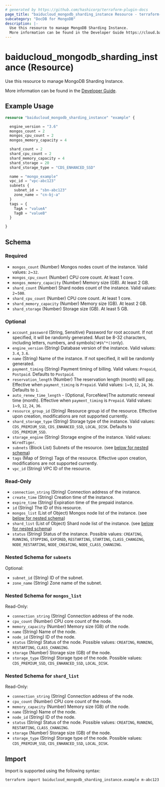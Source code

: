 ```yaml
---
# generated by https://github.com/hashicorp/terraform-plugin-docs
page_title: "baiducloud_mongodb_sharding_instance Resource - terraform-provider-baiducloud"
subcategory: "DocDB for MongoDB"
description: |-
  Use this resource to manage MongoDB Sharding Instance.
  More information can be found in the Developer Guide https://cloud.baidu.com/doc/MONGODB/s/ikdgsphbp.
---
```


# baiducloud_mongodb_sharding_instance (Resource)

Use this resource to manage MongoDB Sharding Instance. 

More information can be found in the [Developer Guide](https://cloud.baidu.com/doc/MONGODB/s/ikdgsphbp).

## Example Usage

```terraform
resource "baiducloud_mongodb_sharding_instance" "example" {

  engine_version = "3.6"
  mongos_count = 2
  mongos_cpu_count = 2
  mongos_memory_capacity = 4

  shard_count = 2
  shard_cpu_count = 2
  shard_memory_capacity = 4
  shard_storage = 20
  shard_storage_type = "CDS_ENHANCED_SSD"

  name = "mongo_example"
  vpc_id = "vpc-abc123"
  subnets {
    subnet_id = "sbn-abc123"
    zone_name = "cn-bj-a"
  }
  tags = {
    TagA = "valueA"
    TagB = "valueB"
  }

}
```

<!-- schema generated by tfplugindocs -->
## Schema

### Required

- `mongos_count` (Number) Mongos nodes count of the instance. Valid values: `2`~`32`.
- `mongos_cpu_count` (Number) CPU core count. At least 1 core.
- `mongos_memory_capacity` (Number) Memory size (GB). At least 2 GB.
- `shard_count` (Number) Shard nodes count of the instance. Valid values: `2`~`500`.
- `shard_cpu_count` (Number) CPU core count. At least 1 core.
- `shard_memory_capacity` (Number) Memory size (GB). At least 2 GB.
- `shard_storage` (Number) Storage size (GB). At least 5 GB.

### Optional

- `account_password` (String, Sensitive) Password for root account. If not specified, it will be randomly generated. Must be 8-32 characters, including letters, numbers, and symbols(`!#$%^*()`only).
- `engine_version` (String) Database version of the instance. Valid values: `3.4`, `3.6`.
- `name` (String) Name of the instance. If not specified, it will be randomly generated.
- `payment_timing` (String) Payment timing of billing. Valid values: `Prepaid`, `Postpaid`. Defaults to `Postpaid`.
- `reservation_length` (Number) The reservation length (month) will pay. Effective when `payment_timing` is `Prepaid`. Valid values: `1`~`9`, `12`, `24`, `36`. Defaults to `1`.
- `auto_renew_time_length` - (Optional, ForceNew)The automatic renewal time (month). Effective when `payment_timing` is `Prepaid`. Valid values: `1`~`9`, `12`, `24`, `36`.
- `resource_group_id` (String) Resource group id of the resource. Effective upon creation, modifications are not supported currently.
- `shard_storage_type` (String) Storage type of the instance. Valid values: `CDS_PREMIUM_SSD`, `CDS_ENHANCED_SSD`, `LOCAL_DISK`. Defaults to `CDS_PREMIUM_SSD`.
- `storage_engine` (String) Storage engine of the instance. Valid values: `WiredTiger`.
- `subnets` (Block List) Subnets of the resource. (see [below for nested schema](#nestedblock--subnets))
- `tags` (Map of String) Tags of the resource. Effective upon creation, modifications are not supported currently.
- `vpc_id` (String) VPC ID of the resource.

### Read-Only

- `connection_string` (String) Connection address of the instance.
- `create_time` (String) Creation time of the instance.
- `expire_time` (String) Expiration time of the prepaid instance.
- `id` (String) The ID of this resource.
- `mongos_list` (List of Object) Mongos node list of the instance. (see [below for nested schema](#nestedatt--mongos_list))
- `shard_list` (List of Object) Shard node list of the instance. (see [below for nested schema](#nestedatt--shard_list))
- `status` (String) Status of the instance. Possible values: `CREATING`, `RUNNING`, `STOPPING`, `EXPIRED`, `RESTARTING`, `STARTING`, `CLASS_CHANGING`, `NODE_RESTARTING`, `NODE_CREATING`, `NODE_CLASS_CHANGING`.

<a id="nestedblock--subnets"></a>
### Nested Schema for `subnets`

Optional:

- `subnet_id` (String) ID of the subnet.
- `zone_name` (String) Zone name of the subnet.


<a id="nestedatt--mongos_list"></a>
### Nested Schema for `mongos_list`

Read-Only:

- `connection_string` (String) Connection address of the node.
- `cpu_count` (Number) CPU core count of the node.
- `memory_capacity` (Number) Memory size (GB) of the node.
- `name` (String) Name of the node.
- `node_id` (String) ID of the node.
- `status` (String) Status of the node. Possible values: `CREATING`, `RUNNING`, `RESTARTING`, `CLASS_CHANGING`.
- `storage` (Number) Storage size (GB) of the node.
- `storage_type` (String) Storage type of the node. Possible values: `CDS_PREMIUM_SSD`, `CDS_ENHANCED_SSD`, `LOCAL_DISK`.


<a id="nestedatt--shard_list"></a>
### Nested Schema for `shard_list`

Read-Only:

- `connection_string` (String) Connection address of the node.
- `cpu_count` (Number) CPU core count of the node.
- `memory_capacity` (Number) Memory size (GB) of the node.
- `name` (String) Name of the node.
- `node_id` (String) ID of the node.
- `status` (String) Status of the node. Possible values: `CREATING`, `RUNNING`, `RESTARTING`, `CLASS_CHANGING`.
- `storage` (Number) Storage size (GB) of the node.
- `storage_type` (String) Storage type of the node. Possible values: `CDS_PREMIUM_SSD`, `CDS_ENHANCED_SSD`, `LOCAL_DISK`.

## Import

Import is supported using the following syntax:

```shell
terraform import baiducloud_mongodb_sharding_instance.example m-abc123
```
